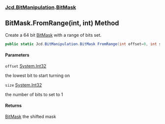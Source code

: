 ### [Jcd.BitManipulation](Jcd.BitManipulation.md 'Jcd.BitManipulation').[BitMask](Jcd.BitManipulation.BitMask.md 'Jcd.BitManipulation.BitMask')

## BitMask.FromRange(int, int) Method

Create a 64 bit [BitMask](Jcd.BitManipulation.BitMask.md 'Jcd.BitManipulation.BitMask') with a range of bits set.

```csharp
public static Jcd.BitManipulation.BitMask FromRange(int offset=0, int size=64);
```
#### Parameters

<a name='Jcd.BitManipulation.BitMask.FromRange(int,int).offset'></a>

`offset` [System.Int32](https://docs.microsoft.com/en-us/dotnet/api/System.Int32 'System.Int32')

the lowest bit to start turning on

<a name='Jcd.BitManipulation.BitMask.FromRange(int,int).size'></a>

`size` [System.Int32](https://docs.microsoft.com/en-us/dotnet/api/System.Int32 'System.Int32')

the number of bits to set to 1

#### Returns
[BitMask](Jcd.BitManipulation.BitMask.md 'Jcd.BitManipulation.BitMask')
the shifted mask